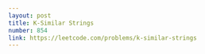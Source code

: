 ```yaml
---
layout: post
title: K-Similar Strings
number: 854
link: https://leetcode.com/problems/k-similar-strings
---
```

